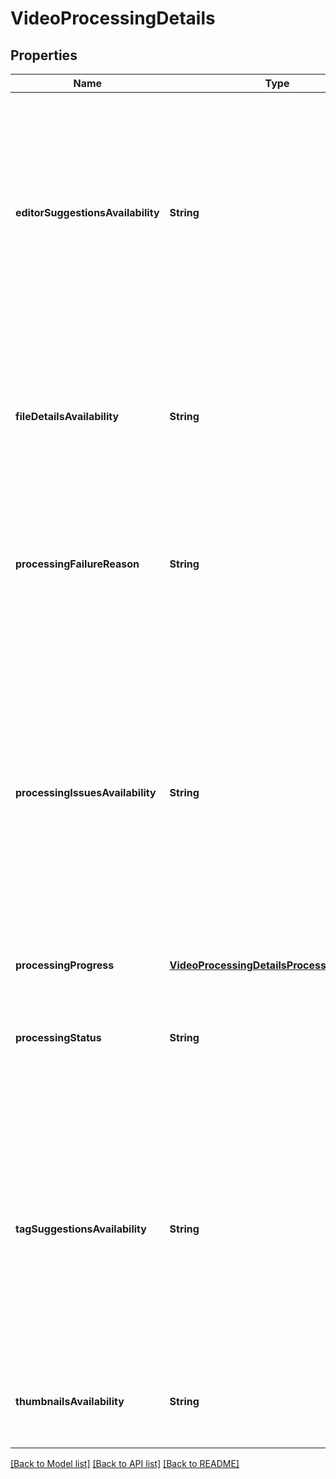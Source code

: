 # VideoProcessingDetails

## Properties
Name | Type | Description | Notes
------------ | ------------- | ------------- | -------------
**editorSuggestionsAvailability** | **String** | This value indicates whether video editing suggestions, which might improve video quality or the playback experience, are available for the video. You can retrieve these suggestions by requesting the suggestions part in your videos.list() request. | [optional] 
**fileDetailsAvailability** | **String** | This value indicates whether file details are available for the uploaded video. You can retrieve a video&#39;s file details by requesting the fileDetails part in your videos.list() request. | [optional] 
**processingFailureReason** | **String** | The reason that YouTube failed to process the video. This property will only have a value if the processingStatus property&#39;s value is failed. | [optional] 
**processingIssuesAvailability** | **String** | This value indicates whether the video processing engine has generated suggestions that might improve YouTube&#39;s ability to process the the video, warnings that explain video processing problems, or errors that cause video processing problems. You can retrieve these suggestions by requesting the suggestions part in your videos.list() request. | [optional] 
**processingProgress** | [**VideoProcessingDetailsProcessingProgress**](VideoProcessingDetailsProcessingProgress.md) |  | [optional] 
**processingStatus** | **String** | The video&#39;s processing status. This value indicates whether YouTube was able to process the video or if the video is still being processed. | [optional] 
**tagSuggestionsAvailability** | **String** | This value indicates whether keyword (tag) suggestions are available for the video. Tags can be added to a video&#39;s metadata to make it easier for other users to find the video. You can retrieve these suggestions by requesting the suggestions part in your videos.list() request. | [optional] 
**thumbnailsAvailability** | **String** | This value indicates whether thumbnail images have been generated for the video. | [optional] 

[[Back to Model list]](../README.md#documentation-for-models) [[Back to API list]](../README.md#documentation-for-api-endpoints) [[Back to README]](../README.md)


